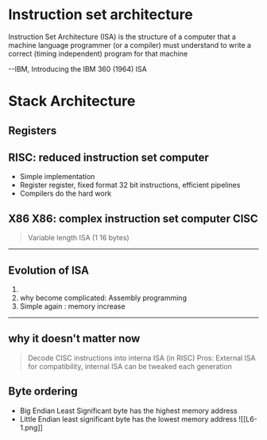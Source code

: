 # Instruction set architecture

Instruction Set Architecture (ISA) is the structure of a computer that a machine language programmer (or a compiler) must understand to write a correct (timing independent) program for that machine

--IBM, Introducing the IBM 360 (1964) ISA

# Stack Architecture 

## Registers 


## RISC: reduced instruction set computer


* Simple implementation
* Register register, fixed format 32 bit instructions, efficient pipelines
* Compilers do the hard work

## X86 X86: complex instruction set computer CISC

>Variable length ISA (1 16 bytes)



---
## Evolution of ISA 
1. 
2. why become complicated: Assembly programming
3. Simple again : memory increase 

---
## why it doesn't matter now 

>Decode CISC instructions into interna ISA (in RISC) 
>Pros: 
External ISA for compatibility, internal ISA can be tweaked each generation

## Byte ordering 

* Big Endian 
  Least Significant byte has the highest memory address 
* Little Endian 
  least significant byte has the lowest memory address 
  ![[L6-1.png]]
  